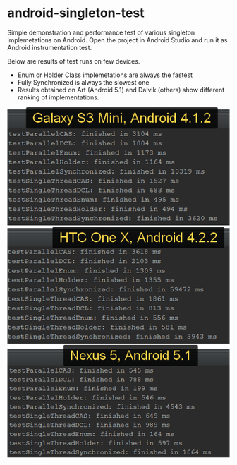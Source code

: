 # android-singleton-test
Simple demonstration and performance test of various singleton implemetations on Android.
Open the project in Android Studio and run it as Android instrumentation test.

Below are results of test runs on few devices.

<ul>
  <li>Enum or Holder Class implemetations are always the fastest </li>
  <li>Fully Synchronized is always the slowest one</li>
  <li>Results obtained on Art (Android 5.1) and Dalvik (others) show different ranking of implementations.</li>
</ul>

<img src="https://github.com/dtrounine/android-singleton-test/blob/master/pics/s3mini.png?raw=true"/>
<img src="https://github.com/dtrounine/android-singleton-test/blob/master/pics/htconex.png?raw=true"/>
<img src="https://github.com/dtrounine/android-singleton-test/blob/master/pics/nexus5.png?raw=true"/>
